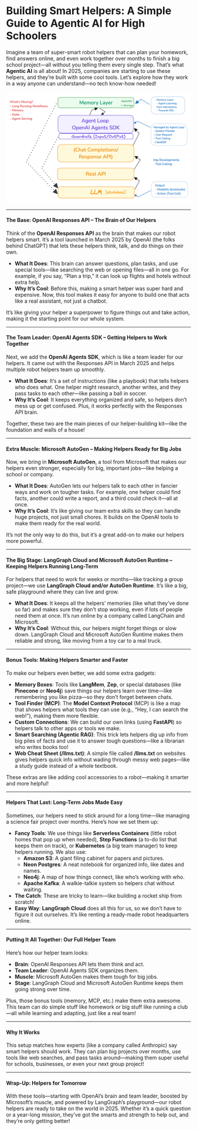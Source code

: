 # Building Smart Helpers: A Simple Guide to Agentic AI for High Schoolers

Imagine a team of super-smart robot helpers that can plan your homework, find answers online, and even work together over months to finish a big school project—all without you telling them every single step. That’s what **Agentic AI** is all about! In 2025, companies are starting to use these helpers, and they’re built with some cool tools. Let’s explore how they work in a way anyone can understand—no tech know-how needed!

![Agent Orchestration Layer](./agent-orchestration-layer.png)

---

#### The Base: OpenAI Responses API – The Brain of Our Helpers

Think of the **OpenAI Responses API** as the brain that makes our robot helpers smart. It’s a tool launched in March 2025 by OpenAI (the folks behind ChatGPT) that lets these helpers think, talk, and do things on their own.

- **What It Does**: This brain can answer questions, plan tasks, and use special tools—like searching the web or opening files—all in one go. For example, if you say, “Plan a trip,” it can look up flights and hotels without extra help.
- **Why It’s Cool**: Before this, making a smart helper was super hard and expensive. Now, this tool makes it easy for anyone to build one that acts like a real assistant, not just a chatbot.

It’s like giving your helper a superpower to figure things out and take action, making it the starting point for our whole system.

---

#### The Team Leader: OpenAI Agents SDK – Getting Helpers to Work Together

Next, we add the **OpenAI Agents SDK**, which is like a team leader for our helpers. It came out with the Responses API in March 2025 and helps multiple robot helpers team up smoothly.

- **What It Does**: It’s a set of instructions (like a playbook) that tells helpers who does what. One helper might research, another writes, and they pass tasks to each other—like passing a ball in soccer.
- **Why It’s Cool**: It keeps everything organized and safe, so helpers don’t mess up or get confused. Plus, it works perfectly with the Responses API brain.

Together, these two are the main pieces of our helper-building kit—like the foundation and walls of a house!

---

#### Extra Muscle: Microsoft AutoGen – Making Helpers Ready for Big Jobs

Now, we bring in **Microsoft AutoGen**, a tool from Microsoft that makes our helpers even stronger, especially for big, important jobs—like helping a school or company.

- **What It Does**: AutoGen lets our helpers talk to each other in fancier ways and work on tougher tasks. For example, one helper could find facts, another could write a report, and a third could check it—all at once.
- **Why It’s Cool**: It’s like giving our team extra skills so they can handle huge projects, not just small chores. It builds on the OpenAI tools to make them ready for the real world.

It’s not the only way to do this, but it’s a great add-on to make our helpers more powerful.

---

#### The Big Stage: LangGraph Cloud and Microsoft AutoGen Runtime – Keeping Helpers Running Long-Term

For helpers that need to work for weeks or months—like tracking a group project—we use **LangGraph Cloud and/or AutoGen Runtime**. It’s like a big, safe playground where they can live and grow.

- **What It Does**: It keeps all the helpers’ memories (like what they’ve done so far) and makes sure they don’t stop working, even if lots of people need them at once. It’s run online by a company called LangChain and Microsoft.
- **Why It’s Cool**: Without this, our helpers might forget things or slow down. LangGraph Cloud and Microsoft AutoGen Runtime makes them reliable and strong, like moving from a toy car to a real truck.

---

#### Bonus Tools: Making Helpers Smarter and Faster

To make our helpers even better, we add some extra gadgets:

- **Memory Boxes**: Tools like **LangMem**, **Zep**, or special databases (like **Pinecone** or **Neo4j**) save things our helpers learn over time—like remembering you like pizza—so they don’t forget between chats.
- **Tool Finder (MCP)**: The **Model Context Protocol** (MCP) is like a map that shows helpers what tools they can use (e.g., “Hey, I can search the web!”), making them more flexible.
- **Custom Connections**: We can build our own links (using **FastAPI**) so helpers talk to other apps or tools we make.
- **Smart Searching (Agentic RAG)**: This trick lets helpers dig up info from big piles of facts and use it to answer tough questions—like a librarian who writes books too!
- **Web Cheat Sheet (/llms.txt)**: A simple file called **/llms.txt** on websites gives helpers quick info without wading through messy web pages—like a study guide instead of a whole textbook.

These extras are like adding cool accessories to a robot—making it smarter and more helpful!

---

#### Helpers That Last: Long-Term Jobs Made Easy

Sometimes, our helpers need to stick around for a long time—like managing a science fair project over months. Here’s how we set them up:

- **Fancy Tools**: We use things like **Serverless Containers** (little robot homes that pop up when needed), **Step Functions** (a to-do list that keeps them on track), or **Kubernetes** (a big team manager) to keep helpers running. We also use:
  - **Amazon S3**: A giant filing cabinet for papers and pictures.
  - **Neon Postgres**: A neat notebook for organized info, like dates and names.
  - **Neo4j**: A map of how things connect, like who’s working with who.
  - **Apache Kafka**: A walkie-talkie system so helpers chat without waiting.
- **The Catch**: These are tricky to learn—like building a rocket ship from scratch!
- **Easy Way**: **LangGraph Cloud** does all this for us, so we don’t have to figure it out ourselves. It’s like renting a ready-made robot headquarters online.

---

#### Putting It All Together: Our Full Helper Team

Here’s how our helper team looks:
- **Brain**: OpenAI Responses API lets them think and act.
- **Team Leader**: OpenAI Agents SDK organizes them.
- **Muscle**: Microsoft AutoGen makes them tough for big jobs.
- **Stage**: LangGraph Cloud and Microsoft AutoGen Runtime keeps them going strong over time.

Plus, those bonus tools (memory, MCP, etc.) make them extra awesome. This team can do simple stuff like homework or big stuff like running a club—all while learning and adapting, just like a real team!

---

#### Why It Works

This setup matches how experts (like a company called Anthropic) say smart helpers should work. They can plan big projects over months, use tools like web searches, and pass tasks around—making them super useful for schools, businesses, or even your next group project!

---

#### Wrap-Up: Helpers for Tomorrow

With these tools—starting with OpenAI’s brain and team leader, boosted by Microsoft’s muscle, and powered by LangGraph’s playground—our robot helpers are ready to take on the world in 2025. Whether it’s a quick question or a year-long mission, they’ve got the smarts and strength to help out, and they’re only getting better!



